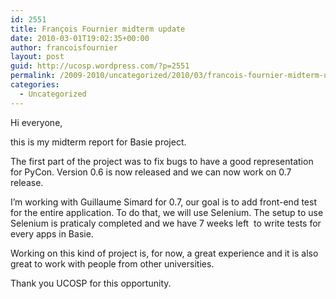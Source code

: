 ```yaml
---
id: 2551
title: François Fournier midterm update
date: 2010-03-01T19:02:35+00:00
author: francoisfournier
layout: post
guid: http://ucosp.wordpress.com/?p=2551
permalink: /2009-2010/uncategorized/2010/03/francois-fournier-midterm-update/
categories:
  - Uncategorized
---
```

Hi everyone,

this is my midterm report for Basie project.

The first part of the project was to fix bugs to have a good representation for PyCon. Version 0.6 is now released and we can now work on 0.7 release.

I&#8217;m working with Guillaume Simard for 0.7, our goal is to add front-end test for the entire application. To do that, we will use Selenium. The setup to use Selenium is praticaly completed and we have 7 weeks left  to write tests for every apps in Basie.

Working on this kind of project is, for now, a great experience and it is also great to work with people from other universities.

Thank you UCOSP for this opportunity.